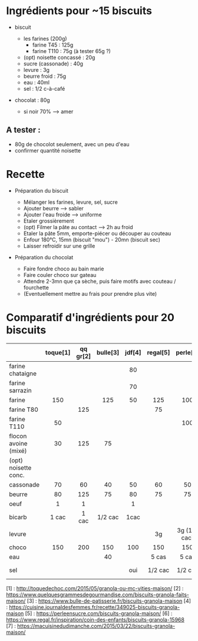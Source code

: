 
# Ingrédients pour ~15 biscuits

- biscuit
    - les farines (200g)
        - farine T45    : 125g
        - farine T110   : 75g (à tester 65g ?)
    - (opt) noisette concassé : 20g
    - sucre (cassonade) : 40g
    - levure            : 3g
    - beurre froid      : 75g
    - eau               : 40ml
    - sel               : 1/2 c-à-café

- chocolat : 80g 
    - si noir 70% --> amer

## A tester : 
- 80g de chocolot seulement, avec un peu d'eau
- confirmer quantité noisette

# Recette
- Préparation du biscuit
    - Mélanger les farines, levure, sel, sucre
    - Ajouter beurre --> sabler
    - Ajouter l'eau froide --> uniforme
    - Etaler grossièrement
    - (opt) Filmer la pâte au contact --> 2h au froid
    - Etaler la pâte 5mm, emporte-piécer ou découper au couteau
    - Enfour 180°C, 15mn (biscuit "mou") - 20mn (biscuit sec)
    - Laisser refroidir sur une grille

- Préparation du chocolat
    - Faire fondre choco au bain marie
    - Faire couler choco sur gateau
    - Attendre 2-3mn que ça sèche, puis faire motifs avec couteau / fourchette
    - (Eventuellement mettre au frais pour prendre plus vite)


# Comparatif d'ingrédients pour 20 biscuits

|                      | toque[1] | qq gr[2] | bulle[3] | jdf[4] | regal[5] |   perle[6]   | dim[7]  |  test   |
| :------------------- | :------: | :------: | :------: | :----: | :------: | :----------: | :-----: | :-----: |
| farine chataigne     |          |          |          |   80   |          |              |         |         |
| farine sarrazin      |          |          |          |   70   |          |              |         |         |
| farine               |   150    |          |   125    |   50   |   125    |     100      |   125   |   125   |
| farine T80           |          |   125    |          |        |    75    |              |         |         |
| farine T110          |    50    |          |          |        |          |     100      |   75    |   75    |
| flocon avoine (mixé) |    30    |   125    |    75    |        |          |              |         |         |
| (opt) noisette conc. |          |          |          |        |          |              |         |  20(*)  |
| cassonade            |    70    |    60    |    40    |   50   |    60    |      50      |   60    |   40    |
| beurre               |    80    |   125    |    75    |   80   |    75    |      75      |   75    |   75    |
| oeuf                 |    1     |    1     |          |   1    |          |              |         |         |
| bicarb               |  1 cac   |  1 cac   | 1/2 cac  |  1cac  |          |              |         |         |
| levure               |          |          |          |        |    3g    | 3g (1/4 cac) |   3g    |   3g    |
| choco                |   150    |   200    |   150    |  100   |   150    |     150      |   150   | 150(*)  |
| eau                  |          |          |    40    |        |  5 cas   |    5 cas     |  5 cas  |  40ml   |
| sel                  |          |          |          |  oui   | 1/2 cac  |   1/2 cac    | 1/2 cac | 1/2 cac |



[1] : http://toquedechoc.com/2015/05/granola-ou-mc-vities-maison/
[2] : https://www.quelquesgrammesdegourmandise.com/biscuits-granola-faits-maison/
[3] : https://www.bulle-de-patisserie.fr/biscuits-granola-maison
[4] : https://cuisine.journaldesfemmes.fr/recette/349025-biscuits-granola-maison
[5] : https://perleensucre.com/biscuits-granola-maison/
[6] : https://www.regal.fr/inspiration/coin-des-enfants/biscuits-granola-15968
[7] : https://macuisinedudimanche.com/2015/03/22/biscuits-granola-maison/